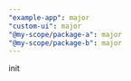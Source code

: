 ```yaml
---
"example-app": major
"custom-ui": major
"@my-scope/package-a": major
"@my-scope/package-b": major
---
```


init
